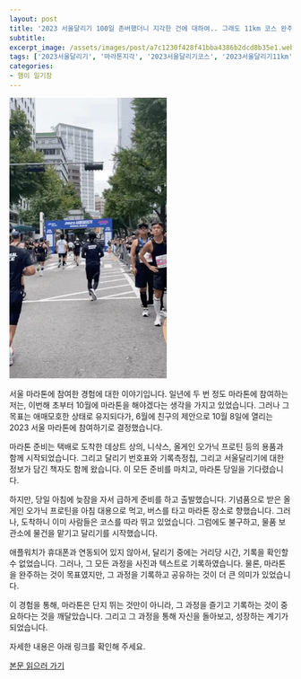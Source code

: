 ```yaml
---
layout: post
title: '2023 서울달리기 100일 존버했더니 지각한 건에 대하여.. 그래도 11km 코스 완주함'
subtitle: 
excerpt_image: /assets/images/post/a7c1230f428f41bba4386b2dcd8b35e1.webp
tags: ['2023서울달리기', '마라톤지각', '2023서울달리기코스', '2023서울달리기11km', '러닝이즈마이라잎', '서울마라톤', '10월마라톤']
categories: 
- 햄이 일기장
---
```


![메인 이미지](/assets/images/post/a7c1230f428f41bba4386b2dcd8b35e1.webp)

서울 마라톤에 참여한 경험에 대한 이야기입니다. 일년에 두 번 정도 마라톤에 참여하는 저는, 이번해 초부터 10월에 마라톤을 해야겠다는 생각을 가지고 있었습니다. 그러나 그 목표는 애매모호한 상태로 유지되다가, 6월에 친구의 제안으로 10월 8일에 열리는 2023 서울 마라톤에 참여하기로 결정했습니다.

마라톤 준비는 택배로 도착한 데상트 상의, 니삭스, 올게인 오가닉 프로틴 등의 용품과 함께 시작되었습니다. 그리고 달리기 번호표와 기록측정칩, 그리고 서울달리기에 대한 정보가 담긴 책자도 함께 왔습니다. 이 모든 준비를 마치고, 마라톤 당일을 기다렸습니다.

하지만, 당일 아침에 늦잠을 자서 급하게 준비를 하고 출발했습니다. 기념품으로 받은 올게인 오가닉 프로틴을 아침 대용으로 먹고, 버스를 타고 마라톤 장소로 향했습니다. 그러나, 도착하니 이미 사람들은 코스를 따라 뛰고 있었습니다. 그럼에도 불구하고, 물품 보관소에 물건을 맡기고 달리기를 시작했습니다.

애플워치가 휴대폰과 연동되어 있지 않아서, 달리기 중에는 거리당 시간, 기록을 확인할 수 없었습니다. 그러나, 그 모든 과정을 사진과 텍스트로 기록하였습니다. 물론, 마라톤을 완주하는 것이 목표였지만, 그 과정을 기록하고 공유하는 것이 더 큰 의미가 있었습니다.

이 경험을 통해, 마라톤은 단지 뛰는 것만이 아니라, 그 과정을 즐기고 기록하는 것이 중요하다는 것을 깨달았습니다. 그리고 그 과정을 통해 자신을 돌아보고, 성장하는 계기가 되었습니다.

자세한 내용은 아래 링크를 확인해 주세요.

[본문 읽으러 가기](https://m.blog.naver.com/ham_eaten_jellybear/223231524307)
